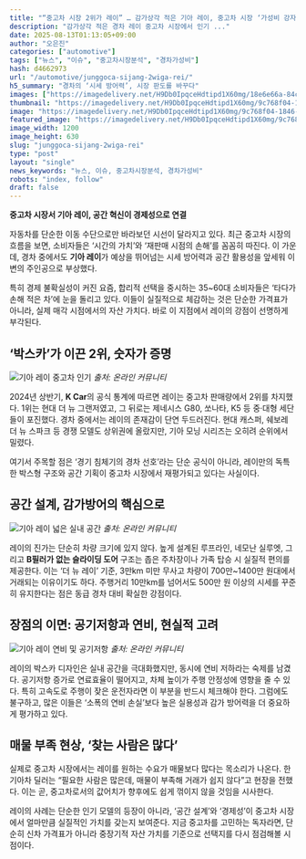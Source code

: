 ```yaml
---
title: "“중고차 시장 2위가 레이” … 감가상각 적은 기아 레이, 중고차 시장 ‘가성비 강자’"
description: "감가상각 적은 경차 레이 중고차 시장에서 인기 ..."
date: 2025-08-13T01:13:05+09:00
author: "오은진"
categories: ["automotive"]
tags: ["뉴스", "이슈", "중고차시장분석", "경차가성비"]
hash: d4662973
url: "/automotive/junggoca-sijang-2wiga-rei/"
h5_summary: "경차의 ‘시세 방어력’, 시장 판도를 바꾸다"
images: ["https://imagedelivery.net/H9Db0IpqceHdtipd1X60mg/18e6e66a-84cd-4341-8a41-950c74f46100/public", "https://imagedelivery.net/H9Db0IpqceHdtipd1X60mg/9c768f04-1846-4bac-07fd-0c33350bbc00/public", "https://imagedelivery.net/H9Db0IpqceHdtipd1X60mg/95ff8564-855e-4208-9f73-4ea3aa36b800/public", "https://imagedelivery.net/H9Db0IpqceHdtipd1X60mg/27c1a382-1d43-42e8-32f4-bda29f8c8900/public"]
thumbnail: "https://imagedelivery.net/H9Db0IpqceHdtipd1X60mg/9c768f04-1846-4bac-07fd-0c33350bbc00/public"
image: "https://imagedelivery.net/H9Db0IpqceHdtipd1X60mg/9c768f04-1846-4bac-07fd-0c33350bbc00/public"
featured_image: "https://imagedelivery.net/H9Db0IpqceHdtipd1X60mg/9c768f04-1846-4bac-07fd-0c33350bbc00/public"
image_width: 1200
image_height: 630
slug: "junggoca-sijang-2wiga-rei"
type: "post"
layout: "single"
news_keywords: "뉴스, 이슈, 중고차시장분석, 경차가성비"
robots: "index, follow"
draft: false
---
```


**중고차 시장서 기아 레이, 공간 혁신이 경제성으로 연결**

자동차를 단순한 이동 수단으로만 바라보던 시선이 달라지고 있다. 최근 중고차 시장의 흐름을 보면, 소비자들은 ‘시간의 가치’와 ‘재판매 시점의 손해’를 꼼꼼히 따진다. 이 가운데, 경차 중에서도 **기아 레이**가 예상을 뛰어넘는 시세 방어력과 공간 활용성을 앞세워 이변의 주인공으로 부상했다.

특히 경제 불확실성이 커진 요즘, 합리적 선택을 중시하는 35~60대 소비자들은 ‘타다가 손해 적은 차’에 눈을 돌리고 있다. 이들이 실질적으로 체감하는 것은 단순한 가격표가 아니라, 실제 매각 시점에서의 자산 가치다. 바로 이 지점에서 레이의 강점이 선명하게 부각된다.

## ‘박스카’가 이끈 2위, 숫자가 증명

![기아 레이 중고차 인기](https://imagedelivery.net/H9Db0IpqceHdtipd1X60mg/95ff8564-855e-4208-9f73-4ea3aa36b800/public)
*출처: 온라인 커뮤니티*


2024년 상반기, **K Car**의 공식 통계에 따르면 레이는 중고차 판매량에서 2위를 차지했다. 1위는 현대 더 뉴 그랜저였고, 그 뒤로는 제네시스 G80, 쏘나타, K5 등 중·대형 세단들이 포진했다. 경차 중에서는 레이의 존재감이 단연 두드러진다. 현대 캐스퍼, 쉐보레 더 뉴 스파크 등 경쟁 모델도 상위권에 올랐지만, 기아 모닝 시리즈는 오히려 순위에서 밀렸다.

여기서 주목할 점은 ‘경기 침체기의 경차 선호’라는 단순 공식이 아니라, 레이만의 독특한 박스형 구조와 공간 기획이 중고차 시장에서 재평가되고 있다는 사실이다.

## 공간 설계, 감가방어의 핵심으로

![기아 레이 넓은 실내 공간](https://imagedelivery.net/H9Db0IpqceHdtipd1X60mg/27c1a382-1d43-42e8-32f4-bda29f8c8900/public)
*출처: 온라인 커뮤니티*


레이의 진가는 단순히 차량 크기에 있지 않다. 높게 설계된 루프라인, 네모난 실루엣, 그리고 **B필러가 없는 슬라이딩 도어** 구조는 좁은 주차장이나 가족 탑승 시 실질적 편의를 제공한다. 이는 ‘더 뉴 레이’ 기준, 3만km 미만 무사고 차량이 700만~1400만 원대에서 거래되는 이유이기도 하다. 주행거리 10만km를 넘어서도 500만 원 이상의 시세를 꾸준히 유지한다는 점은 동급 경차 대비 확실한 강점이다.

## 장점의 이면: 공기저항과 연비, 현실적 고려

![기아 레이 연비 및 공기저항](https://imagedelivery.net/H9Db0IpqceHdtipd1X60mg/18e6e66a-84cd-4341-8a41-950c74f46100/public)
*출처: 온라인 커뮤니티*


레이의 박스카 디자인은 실내 공간을 극대화했지만, 동시에 연비 저하라는 숙제를 남겼다. 공기저항 증가로 연료효율이 떨어지고, 차체 높이가 주행 안정성에 영향을 줄 수 있다. 특히 고속도로 주행이 잦은 운전자라면 이 부분을 반드시 체크해야 한다. 그럼에도 불구하고, 많은 이들은 ‘소폭의 연비 손실’보다 높은 실용성과 감가 방어력을 더 중요하게 평가하고 있다.

## 매물 부족 현상, ‘찾는 사람은 많다’

실제로 중고차 시장에서는 레이를 원하는 수요가 매물보다 많다는 목소리가 나온다. 한 기아차 딜러는 “필요한 사람은 많은데, 매물이 부족해 거래가 쉽지 않다”고 현장을 전했다. 이는 곧, 중고차로서의 값어치가 향후에도 쉽게 꺾이지 않을 것임을 시사한다.

레이의 사례는 단순한 인기 모델의 등장이 아니라, ‘공간 설계’와 ‘경제성’이 중고차 시장에서 얼마만큼 실질적인 가치를 갖는지 보여준다. 지금 중고차를 고민하는 독자라면, 단순히 신차 가격표가 아니라 중장기적 자산 가치를 기준으로 선택지를 다시 점검해볼 시점이다.
